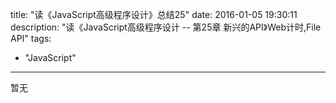 title: "读《JavaScript高级程序设计》总结25"
date: 2016-01-05 19:30:11
description: "读《JavaScript高级程序设计 -- 第25章 新兴的API》Web计时,File API"
tags:
- "JavaScript"
---

暂无
